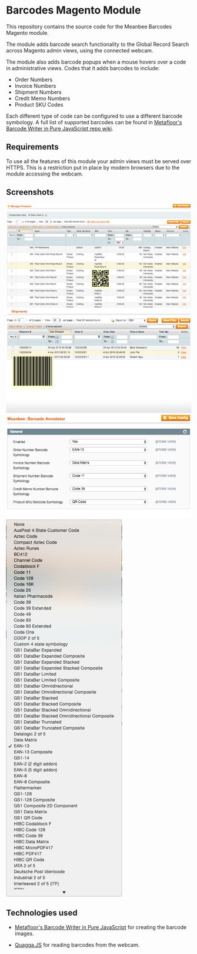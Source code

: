 # Barcodes Magento Module

This repository contains the source code for the Meanbee Barcodes Magento
module.

The module adds barcode search functionality to the Global Record Search across
Magento admin views, using the connected webcam.

The module also adds barcode popups when a mouse hovers over a code in
administrative views. Codes that it adds barcodes to include:

-   Order Numbers
-   Invoice Numbers
-   Shipment Numbers
-   Credit Memo Numbers
-   Product SKU Codes

Each different type of code can be configured to use a different barcode
symbology. A full list of supported barcodes can be found in
[Metafloor's Barcode Writer in Pure JavaScript repo wiki](https://github.com/metafloor/bwip-js/wiki/Supported-Barcode-Symbologies).

## Requirements

To use all the features of this module your admin views must be served over
HTTPS. This is a restriction put in place by modern browsers due to the module
accessing the webcam.

## Screenshots

![Product Grid with QR Code popup showing when mouse is hovering over a products SKU code](images/product_grid.png)
![Shipping Grid with Code 11 barcode popup showing when mouse is hovering over a shipment number](images/shipments_grid.png)
![Barcode Annotator configuration with 'Enabled' set to 'Yes', 'Order Number Barcode Symbology' set to 'EAN-13', 'Invoice Number Barcode Symbology' set to 'Data Matrix', 'Shipment Number Barcode Symbology' set to 'Code 11', 'Credit Memo Number Barcode Symbology' set to 'Code 39' and 'Product SKU Barcode Symbology' set to 'QR Code'](images/configuration.png)
![Barcode Symbology dropdown from Barcode Annotator's configuration (full symbology list can be found in the repository's wiki)](images/barcode_symbologies.png)

## Technologies used

-   [Metafloor's Barcode Writer in Pure JavaScript](http://bwip-js.metafloor.com)
    for creating the barcode images.

-   [Quagga.JS](https://serratus.github.io/quaggaJS) for reading barcodes from
    the webcam.
